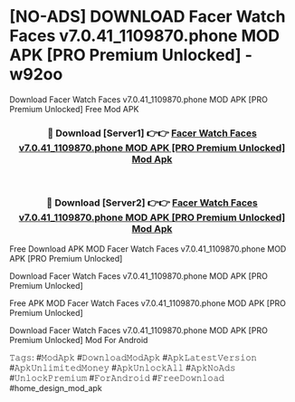 # [NO-ADS] DOWNLOAD Facer Watch Faces v7.0.41_1109870.phone MOD APK [PRO Premium Unlocked] - w92oo
Download Facer Watch Faces v7.0.41_1109870.phone MOD APK [PRO Premium Unlocked] Free Mod APK

<div align="center">
<h3>🔴 Download [Server1] 👉👉 <a href="https://apk-comot.site?title=Facer_Watch_Faces_v7.0.41_1109870.phone_MOD_APK_[PRO_Premium_Unlocked]">Facer Watch Faces v7.0.41_1109870.phone MOD APK [PRO Premium Unlocked] Mod Apk</a></h3><br>

<h3>🔴 Download [Server2] 👉👉 <a href="https://apk-comot.site?title=Facer_Watch_Faces_v7.0.41_1109870.phone_MOD_APK_[PRO_Premium_Unlocked]">Facer Watch Faces v7.0.41_1109870.phone MOD APK [PRO Premium Unlocked] Mod Apk</a></h3>
</div>


Free Download APK MOD Facer Watch Faces v7.0.41_1109870.phone MOD APK [PRO Premium Unlocked]

Download Facer Watch Faces v7.0.41_1109870.phone MOD APK [PRO Premium Unlocked] 

Free APK MOD Facer Watch Faces v7.0.41_1109870.phone MOD APK [PRO Premium Unlocked] 

Download Facer Watch Faces v7.0.41_1109870.phone MOD APK [PRO Premium Unlocked] Mod For Android

𝚃𝚊𝚐𝚜: #𝙼𝚘𝚍𝙰𝚙𝚔 #𝙳𝚘𝚠𝚗𝚕𝚘𝚊𝚍𝙼𝚘𝚍𝙰𝚙𝚔 #𝙰𝚙𝚔𝙻𝚊𝚝𝚎𝚜𝚝𝚅𝚎𝚛𝚜𝚒𝚘𝚗 #𝙰𝚙𝚔𝚄𝚗𝚕𝚒𝚖𝚒𝚝𝚎𝚍𝙼𝚘𝚗𝚎𝚢 #𝙰𝚙𝚔𝚄𝚗𝚕𝚘𝚌𝚔𝙰𝚕𝚕 #𝙰𝚙𝚔𝙽𝚘𝙰𝚍𝚜 #𝚄𝚗𝚕𝚘𝚌𝚔𝙿𝚛𝚎𝚖𝚒𝚞𝚖 #𝙵𝚘𝚛𝙰𝚗𝚍𝚛𝚘𝚒𝚍 #𝙵𝚛𝚎𝚎𝙳𝚘𝚠𝚗𝚕𝚘𝚊𝚍 #home_design_mod_apk